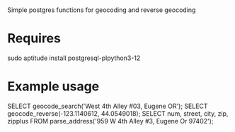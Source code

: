 
#
Simple postgres functions for geocoding and reverse geocoding


# Requires
sudo aptitude install postgresql-plpython3-12



# Example usage
SELECT geocode_search('West 4th Alley #03, Eugene OR');
SELECT geocode_reverse(-123.1140612, 44.0549018);
SELECT num, street, city, zip, zipplus FROM parse_address('959 W 4th Alley #3, Eugene Or 97402');
